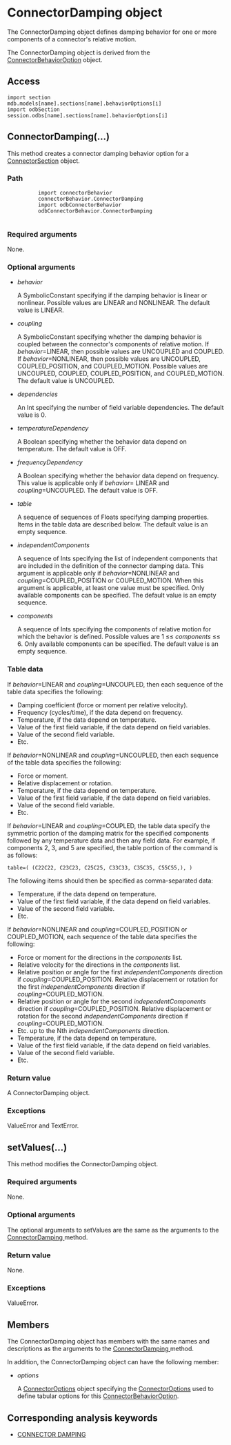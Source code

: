 # ConnectorDamping object

The ConnectorDamping object defines damping behavior for one or more components of a connector's relative motion.

The ConnectorDamping object is derived from the [ConnectorBehaviorOption](https://help.3ds.com/2022/english/DSSIMULIA_Established/SIMACAEKERRefMap/simaker-c-connectorbehavioroptionpyc.htm?ContextScope=all) object.

## Access

```
import section
mdb.models[name].sections[name].behaviorOptions[i]
import odbSection
session.odbs[name].sections[name].behaviorOptions[i]
```

## ConnectorDamping(...)



This method creates a connector damping behavior option for a [ConnectorSection](https://help.3ds.com/2022/english/DSSIMULIA_Established/SIMACAEKERRefMap/simaker-c-connectorsectionpyc.htm?ContextScope=all) object.



### Path

```
          import connectorBehavior
          connectorBehavior.ConnectorDamping
          import odbConnectorBehavior
          odbConnectorBehavior.ConnectorDamping
        
```

### Required arguments

None.

### Optional arguments

- *behavior*

  A SymbolicConstant specifying if the damping behavior is linear or nonlinear. Possible values are LINEAR and NONLINEAR. The default value is LINEAR.

- *coupling*

  A SymbolicConstant specifying whether the damping behavior is coupled between the connector's components of relative motion. If *behavior*=LINEAR, then possible values are UNCOUPLED and COUPLED. If *behavior*=NONLINEAR, then possible values are UNCOUPLED, COUPLED_POSITION, and COUPLED_MOTION. Possible values are UNCOUPLED, COUPLED, COUPLED_POSITION, and COUPLED_MOTION. The default value is UNCOUPLED.

- *dependencies*

  An Int specifying the number of field variable dependencies. The default value is 0.

- *temperatureDependency*

  A Boolean specifying whether the behavior data depend on temperature. The default value is OFF.

- *frequencyDependency*

  A Boolean specifying whether the behavior data depend on frequency. This value is applicable only if *behavior*= LINEAR and *coupling*=UNCOUPLED. The default value is OFF.

- *table*

  A sequence of sequences of Floats specifying damping properties. Items in the table data are described below. The default value is an empty sequence.

- *independentComponents*

  A sequence of Ints specifying the list of independent components that are included in the definition of the connector damping data. This argument is applicable only if *behavior*=NONLINEAR and *coupling*=COUPLED_POSITION or COUPLED_MOTION. When this argument is applicable, at least one value must be specified. Only available components can be specified. The default value is an empty sequence.

- *components*

  A sequence of Ints specifying the components of relative motion for which the behavior is defined. Possible values are 1 ≤≤ *components* ≤≤ 6. Only available components can be specified. The default value is an empty sequence.

### Table data

If *behavior*=LINEAR and *coupling*=UNCOUPLED, then each sequence of the table data specifies the following:

- Damping coefficient (force or moment per relative velocity).
- Frequency (cycles/time), if the data depend on frequency.
- Temperature, if the data depend on temperature.
- Value of the first field variable, if the data depend on field variables.
- Value of the second field variable.
- Etc.

If *behavior*=NONLINEAR and *coupling*=UNCOUPLED, then each sequence of the table data specifies the following:

- Force or moment.
- Relative displacement or rotation.
- Temperature, if the data depend on temperature.
- Value of the first field variable, if the data depend on field variables.
- Value of the second field variable.
- Etc.

If *behavior*=LINEAR and *coupling*=COUPLED, the table data specify the symmetric portion of the damping matrix for the specified components followed by any temperature data and then any field data. For example, if components 2, 3, and 5 are specified, the table portion of the command is as follows:

```
table=( (C22C22, C23C23, C25C25, C33C33, C35C35, C55C55,), )
```

The following items should then be specified as comma-separated data:

- Temperature, if the data depend on temperature.
- Value of the first field variable, if the data depend on field variables.
- Value of the second field variable.
- Etc.

If *behavior*=NONLINEAR and *coupling*=COUPLED_POSITION or COUPLED_MOTION, each sequence of the table data specifies the following:

- Force or moment for the directions in the *components* list.
- Relative velocity for the directions in the *components* list.
- Relative position or angle for the first *independentComponents* direction if *coupling*=COUPLED_POSITION. Relative displacement or rotation for the first *independentComponents* direction if *coupling*=COUPLED_MOTION.
- Relative position or angle for the second *independentComponents* direction if *coupling*=COUPLED_POSITION. Relative displacement or rotation for the second *independentComponents* direction if *coupling*=COUPLED_MOTION.
- Etc. up to the Nth *independentComponents* direction.
- Temperature, if the data depend on temperature.
- Value of the first field variable, if the data depend on field variables.
- Value of the second field variable.
- Etc.

### Return value

A ConnectorDamping object.

### Exceptions

ValueError and TextError.



## setValues(...)



This method modifies the ConnectorDamping object.



### Required arguments

None.

### Optional arguments

The optional arguments to setValues are the same as the arguments to the [ConnectorDamping ](https://help.3ds.com/2022/english/DSSIMULIA_Established/SIMACAEKERRefMap/simaker-c-connectordampingpyc.htm?ContextScope=all#simaker-connectordampingconnectordampingpyc)method.

### Return value

None.

### Exceptions

ValueError.



## Members

The ConnectorDamping object has members with the same names and descriptions as the arguments to the [ConnectorDamping ](https://help.3ds.com/2022/english/DSSIMULIA_Established/SIMACAEKERRefMap/simaker-c-connectordampingpyc.htm?ContextScope=all#simaker-connectordampingconnectordampingpyc)method.

In addition, the ConnectorDamping object can have the following member:

- *options*

  A [ConnectorOptions](https://help.3ds.com/2022/english/DSSIMULIA_Established/SIMACAEKERRefMap/simaker-c-connectoroptionspyc.htm?ContextScope=all) object specifying the [ConnectorOptions](https://help.3ds.com/2022/english/DSSIMULIA_Established/SIMACAEKERRefMap/simaker-c-connectoroptionspyc.htm?ContextScope=all) used to define tabular options for this [ConnectorBehaviorOption](https://help.3ds.com/2022/english/DSSIMULIA_Established/SIMACAEKERRefMap/simaker-c-connectorbehavioroptionpyc.htm?ContextScope=all).



## Corresponding analysis keywords

- [CONNECTOR DAMPING](https://help.3ds.com/2022/english/DSSIMULIA_Established/SIMACAEKEYRefMap/simakey-r-connectordamping.htm?ContextScope=all#simakey-r-connectordamping)